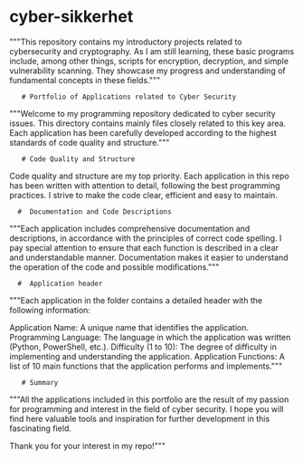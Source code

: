 # cyber-sikkerhet
"""This repository contains my introductory projects related to cybersecurity and cryptography. As I am still learning, these basic programs include, among other things, scripts for encryption, decryption, and simple vulnerability scanning. They showcase my progress and understanding of fundamental concepts in these fields."""


       # Portfolio of Applications related to Cyber Security

"""Welcome to my programming repository dedicated to cyber security issues. This directory contains mainly files closely related to this key area. Each application has been carefully developed according to the highest standards of code quality and structure."""


       # Code Quality and Structure

Code quality and structure are my top priority. Each application in this repo has been written with attention to detail, following the best programming practices. I strive to make the code clear, efficient and easy to maintain.


      #  Documentation and Code Descriptions

"""Each application includes comprehensive documentation and descriptions, in accordance with the principles of correct code spelling. I pay special attention to ensure that each function is described in a clear and understandable manner. Documentation makes it easier to understand the operation of the code and possible modifications."""


      #  Application header  

"""Each application in the folder contains a detailed header with the following information:

Application Name:        A unique name that identifies the application.
Programming Language:    The language in which the application was written (Python, PowerShell, etc.).
Difficulty (1 to 10):    The degree of difficulty in implementing and understanding the application.
Application Functions:   A list of 10 main functions that the application performs and implements."""


       # Summary

"""All the applications included in this portfolio are the result of my passion for programming and interest in the field of cyber security. I hope you will find here valuable tools and inspiration for further development in this fascinating field.

Thank you for your interest in my repo!"""
